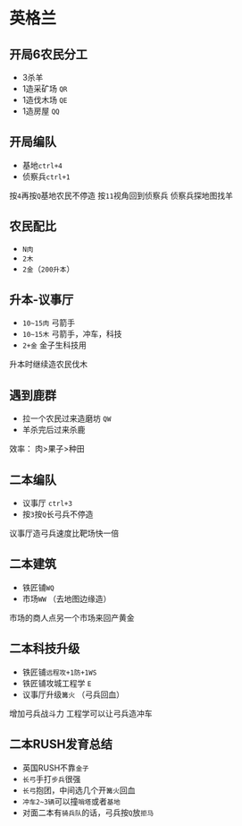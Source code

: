 # 英格兰

## 开局6农民分工
- 3杀羊
- 1造采矿场 `QR`
- 1造伐木场 `QE`
- 1造房屋   `QQ`


## 开局编队
- 基地`ctrl+4`
- 侦察兵`ctrl+1`

按`4`再按`Q`基地农民不停造
按`11`视角回到侦察兵
侦察兵探地图找羊

## 农民配比
- `N肉`
- `2木`
- `2金`（`200升本`）

## 升本-议事厅
- `10~15肉` 弓箭手
- `10~15木` 弓箭手，冲车，科技
- `2+金` 金子生科技用

<Badge>升本时继续造农民伐木</Badge>

## 遇到鹿群
- 拉一个农民过来造磨坊 `QW`
- 羊杀完后过来杀鹿

<Badge>效率： 肉>果子>种田</Badge>

## 二本编队
- 议事厅 `ctrl+3`
- 按`3`按`Q`长弓兵不停造


<Badge>议事厅造弓兵速度比靶场快一倍</Badge>


## 二本建筑
- 铁匠铺`WQ`
- 市场`WW` （去地图边缘造）

<Badge>市场的商人点另一个市场来回产黄金</Badge>


## 二本科技升级
- 铁匠铺`远程攻+1防+1WS`
- 铁匠铺攻城工程学 `E`
- 议事厅升级`篝火` （弓兵回血）

<Badge>增加弓兵战斗力</Badge>
<Badge>工程学可以让弓兵造冲车</Badge>


## 二本RUSH发育总结
- 英国RUSH不靠`金子`
- `长弓`手打`步兵`很强
- `长弓`抱团，中间选几个开`篝火`回血
- `冲车2~3辆`可以撞`哨塔`或者`基地`
- 对面二本有`骑兵队`的话，弓兵按`Q`放`拒马`